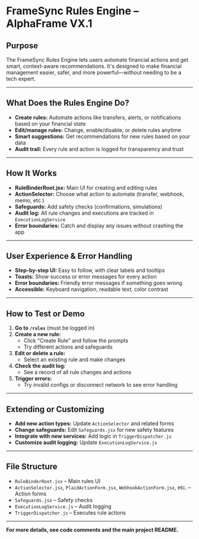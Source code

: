 # FrameSync Rules Engine – AlphaFrame VX.1

## Purpose
The FrameSync Rules Engine lets users automate financial actions and get smart, context-aware recommendations. It's designed to make financial management easier, safer, and more powerful—without needing to be a tech expert.

---

## What Does the Rules Engine Do?
- **Create rules:** Automate actions like transfers, alerts, or notifications based on your financial state
- **Edit/manage rules:** Change, enable/disable, or delete rules anytime
- **Smart suggestions:** Get recommendations for new rules based on your data
- **Audit trail:** Every rule and action is logged for transparency and trust

---

## How It Works
- **RuleBinderRoot.jsx:** Main UI for creating and editing rules
- **ActionSelector:** Choose what action to automate (transfer, webhook, memo, etc.)
- **Safeguards:** Add safety checks (confirmations, simulations)
- **Audit log:** All rule changes and executions are tracked in `ExecutionLogService`
- **Error boundaries:** Catch and display any issues without crashing the app

---

## User Experience & Error Handling
- **Step-by-step UI:** Easy to follow, with clear labels and tooltips
- **Toasts:** Show success or error messages for every action
- **Error boundaries:** Friendly error messages if something goes wrong
- **Accessible:** Keyboard navigation, readable text, color contrast

---

## How to Test or Demo
1. **Go to `/rules`** (must be logged in)
2. **Create a new rule:**
   - Click "Create Rule" and follow the prompts
   - Try different actions and safeguards
3. **Edit or delete a rule:**
   - Select an existing rule and make changes
4. **Check the audit log:**
   - See a record of all rule changes and actions
5. **Trigger errors:**
   - Try invalid configs or disconnect network to see error handling

---

## Extending or Customizing
- **Add new action types:** Update `ActionSelector` and related forms
- **Change safeguards:** Edit `Safeguards.jsx` for new safety features
- **Integrate with new services:** Add logic in `TriggerDispatcher.js`
- **Customize audit logging:** Update `ExecutionLogService.js`

---

## File Structure
- `RuleBinderRoot.jsx` – Main rules UI
- `ActionSelector.jsx`, `PlaidActionForm.jsx`, `WebhookActionForm.jsx`, etc. – Action forms
- `Safeguards.jsx` – Safety checks
- `ExecutionLogService.js` – Audit logging
- `TriggerDispatcher.js` – Executes rule actions

---

**For more details, see code comments and the main project README.** 
